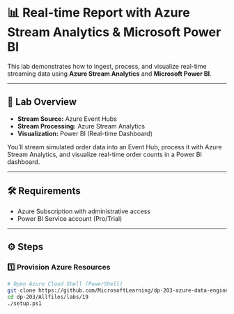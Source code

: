 # 📊 Real-time Report with Azure Stream Analytics & Microsoft Power BI

This lab demonstrates how to ingest, process, and visualize real-time streaming data using **Azure Stream Analytics** and **Microsoft Power BI**.

---

## 📌 Lab Overview

- **Stream Source:** Azure Event Hubs  
- **Stream Processing:** Azure Stream Analytics  
- **Visualization:** Power BI (Real-time Dashboard)

You’ll stream simulated order data into an Event Hub, process it with Azure Stream Analytics, and visualize real-time order counts in a Power BI dashboard.

---

## 🛠️ Requirements

- Azure Subscription with administrative access  
- Power BI Service account (Pro/Trial)

---

## ⚙️ Steps

### 1️⃣ Provision Azure Resources

```bash
# Open Azure Cloud Shell (PowerShell)
git clone https://github.com/MicrosoftLearning/dp-203-azure-data-engineer dp-203
cd dp-203/Allfiles/labs/19
./setup.ps1

